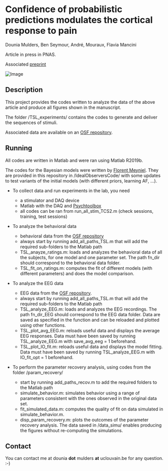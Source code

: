 # Confidence of probabilistic predictions modulates the cortical response to pain

Dounia Mulders, Ben Seymour, André, Mouraux, Flavia Mancini

Article in press in PNAS. 

Associated [preprint](https://doi.org/10.1101/2022.08.11.503296)



![Image](https://user-images.githubusercontent.com/15798671/197595357-e06a29cf-adf8-48a3-83ce-a242a3203ab9.png)



## Description

This project provides the codes written to analyze the data of the above article and produce all figures shown in the manuscript. 

The folder /TSL_experiments/ contains the codes to generate and deliver the sequences of stimuli. 

Associated data are available on an [OSF repository](https://osf.io/8xvtg/). 

## Running

All codes are written in Matlab and were ran using Matlab R2019b.

The codes for the Bayesian models were written by [Florent Meyniel](https://github.com/florentmeyniel/MinimalTransitionProbsModel). They are provided in this repository in /IdealObserversCode/ with some updates to test variants of the initial models (with different priors, learning AF, ...). 

* To collect data and run experiments in the lab, you need 
    - a stimulator and DAQ device 
    - Matlab with the DAQ and [Psychtoolbox](http://psychtoolbox.org/)
    - all codes can be ran from run_all_stim_TCS2.m (check sessions, training, test sessions)

* To analyze the behavioral data 
    - behavioral data from the [OSF repository](https://osf.io/8xvtg/)  
    - always start by running add_all_paths_TSL.m that will add the required sub-folders to the Matlab path 
    - TSL_anayze_ratings.m: loads and analyzes the behavioral data of all the subjects, for one model and one parameter set. The path fn_dir should correspond to the behavioral data folder. 
    - TSL_fit_on_ratings.m: computes the fit of different models (with different parameters) and does the model comparison. 

* To analyze the EEG data 
    - EEG data from the [OSF repository](https://osf.io/8xvtg/).
    - always start by running add_all_paths_TSL.m that will add the required sub-folders to the Matlab path 
    - TSL_analyze_EEG.m: loads and analyzes the EEG recordings. The path fn_dir_EEG should correspond to the EEG data folder. Data are saved as specified in the function and can be reloaded and plotted using other functions. 
    - TSL_plot_avg_EEG.m: reloads useful data and displays the average EEG responses. Data must have been saved by running TSL_analyze_EEG.m with save_avg_eeg = 1 beforehand.  
    - TSL_plot_IO_fit.m: reloads useful data and displays the model fitting. Data must have been saved by running TSL_analyze_EEG.m with IO_fit_opt = 1 beforehand.  

* To perform the parameter recovery analysis, using codes from the folder /param_recovery/
    - start by running add_paths_recov.m to add the required folders to the Matlab path
    - simulate_behavior.m: simulates behavior using a range of parameters consistent with the ones observed in the original data set. 
    - fit_simulated_data.m: computes the quality of fit on data simulated in simulate_behavior.m.
    - disp_param_recovery.m: plots the outcomes of the parameter recovery analysis. The data saved in /data_simu/ enables producing the figures without re-computing the simulations. 

## Contact

You can contact me at dounia **dot** mulders **at** uclouvain.be for any question. :-)
